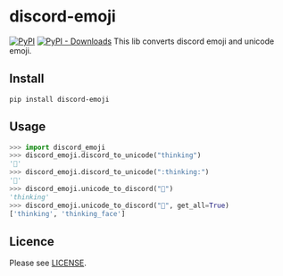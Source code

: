 # discord-emoji
[![PyPI](https://img.shields.io/pypi/v/discord-emoji)](https://pypi.org/project/discord-emoji) [![PyPI - Downloads](https://img.shields.io/badge/dynamic/json?label=downloads&query=%24.total_downloads&url=https%3A%2F%2Fapi.pepy.tech%2Fapi%2Fprojects%2Fdiscord-emoji)](https://pepy.tech/project/discord-emoji/)
This lib converts discord emoji and unicode emoji.

## Install
```
pip install discord-emoji
```

## Usage

```python
>>> import discord_emoji
>>> discord_emoji.discord_to_unicode("thinking")
'🤔'
>>> discord_emoji.discord_to_unicode(":thinking:")
'🤔'
>>> discord_emoji.unicode_to_discord("🤔")
'thinking'
>>> discord_emoji.unicode_to_discord("🤔", get_all=True)
['thinking', 'thinking_face']
```

## Licence

Please see [LICENSE](https://github.com/sevenc-nanashi/discord-emoji/blob/main/LICENSE).

